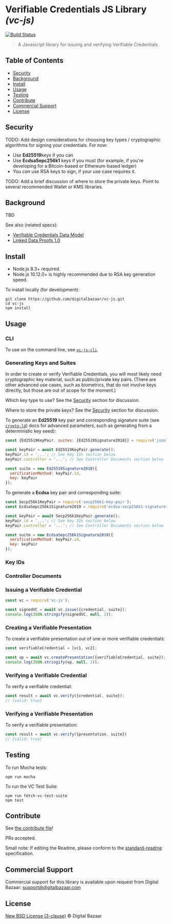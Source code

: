 # Verifiable Credentials JS Library _(vc-js)_

[![Build Status](https://travis-ci.org/digitalbazaar/vc-js.png?branch=master)](https://travis-ci.org/digitalbazaar/vc-js)

> A Javascript library for issuing and verifying Verifiable Credentials

## Table of Contents

- [Security](#security)
- [Background](#background)
- [Install](#install)
- [Usage](#usage)
- [Testing](#testing)
- [Contribute](#contribute)
- [Commercial Support](#commercial-support)
- [License](#license)

## Security

TODO: Add design considerations for choosing key types / cryptographic 
algorithms for signing your credentials. For now:

* Use **Ed25519**keys if you can
* Use **EcdsaSepc256k1** keys if you must (for example, if you're developing for 
  a Bitcoin-based or Ethereum-based ledger) 
* You _can_ use RSA keys to sign, if your use case requires it.

TODO: Add a brief discussion of where to store the private keys. Point to
several recommended Wallet or KMS libraries.

## Background

TBD

See also (related specs):

* [Verifiable Credentials Data Model](https://w3c.github.io/vc-data-model/)
* [Linked Data Proofs 1.0](https://w3c-dvcg.github.io/ld-proofs/)

## Install

- Node.js 8.3+ required.
- Node.js 10.12.0+ is highly recommended due to RSA key generation speed.

To install locally (for development):

```
git clone https://github.com/digitalbazaar/vc-js.git
cd vc-js
npm install
```

## Usage

### CLI

To use on the command line, see 
[`vc-js-cli`](https://github.com/digitalbazaar/vc-js-cli).

### Generating Keys and Suites

In order to create or verify Verifiable Credentials, you will most likely need
cryptographic key material, such as public/private key pairs. (There are other
advanced use cases, such as biometrics, that do not involve keys directly, but
those are out of scope for the moment.)

Which key type to use? See the [Security](#security) section for discussion.

Where to store the private keys? See the [Security](#security) section for 
discussion.

To generate an **Ed25519** key pair and corresponding signature suite (see 
[`crypto-ld`](https://github.com/digitalbazaar/crypto-ld/)) docs for advanced
parameters, such as generating from a deterministic key seed):

```js
const {Ed25519KeyPair, suites: {Ed25519Signature2018}} = require('jsonld-signatures');

const keyPair = await Ed25519KeyPair.generate();
keyPair.id = '...'; // See Key IDs section below
keyPair.controller = '...'; // See Controller Documents section below

const suite = new Ed25519Signature2018({
  verificationMethod: keyPair.id,
  key: keyPair
});
```

To generate a **Ecdsa** key pair and corresponding suite:

```js
const Secp256k1KeyPair = require('secp256k1-key-pair');
const EcdsaSepc256k1Signature2019 = require('ecdsa-secp256k1-signature-2019');

const keyPair = await Secp256k1KeyPair.generate();
keyPair.id = '...'; // See Key IDs section below
keyPair.controller = '...'; // See Controller Documents section below

const suite = new EcdsaSepc256k1Signature2019({
  verificationMethod: keyPair.id,
  key: keyPair
});
```

### Key IDs

### Controller Documents

### Issuing a Verifiable Credential

```js
const vc = require('vc-js');

const signedVC = await vc.issue({credential, suite});
console.log(JSON.stringify(signedVC, null, 2));
```

### Creating a Verifiable Presentation

To create a verifiable presentation out of one or more verifiable credentials:

```js
const verifiableCredential = [vc1, vc2];

const vp = await vc.createPresentation({verifiableCredential, suite});
console.log(JSON.stringify(vp, null, 2));
```

### Verifying a Verifiable Credential

To verify a verifiable credential:

```js
const result = await vc.verify({credential, suite});
// {valid: true}
```

### Verifying a Verifiable Presentation

To verify a verifiable presentation:

```js
const result = await vc.verify({presentation, suite})
// {valid: true}
```

## Testing

To run Mocha tests:

```
npm run mocha
```

To run the VC Test Suite:

```
npm run fetch-vc-test-suite
npm test
```

## Contribute

See [the contribute file](https://github.com/digitalbazaar/bedrock/blob/master/CONTRIBUTING.md)!

PRs accepted.

Small note: If editing the Readme, please conform to the
[standard-readme](https://github.com/RichardLitt/standard-readme) specification.

## Commercial Support

Commercial support for this library is available upon request from
Digital Bazaar: support@digitalbazaar.com

## License

[New BSD License (3-clause)](LICENSE) © Digital Bazaar
